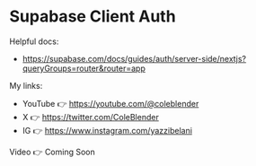 # Supabase Client Auth

Helpful docs:

- https://supabase.com/docs/guides/auth/server-side/nextjs?queryGroups=router&router=app

My links:

- YouTube 👉 https://youtube.com/@coleblender
- X 👉 https://twitter.com/ColeBlender
- IG 👉 https://www.instagram.com/yazzibelani

Video 👉 Coming Soon
